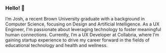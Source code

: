 <!-- UPDATED: September 14, 2024 -->
### Hello! 👋

I’m Josh, a recent Brown University graduate with a background in Computer Science, focusing on Design and Artificial Intelligence. As a UX Engineer, I'm passionate about leveraging technology to foster meaningful human connections. Currently, I’m a UX Developer at Collabria, where I’m gaining startup experience to drive my career forward in the fields of educational technology and health and wellness.

<!-- UPDATED: June 14, 2024 -->
<!-- ### Hello! 👋

I’m Josh, a recent graduate from Brown University studying Computer Science with a focus on Design and Artificial Intelligence. I’m a UX Engineer who is passionate about integrating technology to uplift human connections around the world. Currently, I’m a Venture for America Fellow, gaining startup experience to propel my career in technology and health and wellness. -->

<!-- UPDATED: March 12, 2024 -->
<!-- ### Hello! 👋

I’m Josh, a senior at Brown University studying Computer Science with a focus on design and artificial intelligence. I’m a UX Designer who is passionate about integrating technology to uplift human connections around the world. -->

<!-- UPDATED: January 11, 2024 -->
<!-- ### Hello! 👋

I’m Josh, a senior at Brown University studying Computer Science with a focus on design and artificial intelligence. I’m a UX Designer who is passionate about integrating technology to foster inclusive and accessible experiences for all identities, backgrounds, and ages.  -->

<!-- UPDATED: August 15, 2023 -->
<!--### Welcome! 😄

I'm Josh, and I'm a senior at **Brown University** studying Computer Science with a focus on design and artificial intelligence. Along with being an avid researcher in positive psychology, my interests lie in art, management, and entrepreneurship. -->

<!-- UPDATED: December 18, 2022 -->
<!-- I'm Josh, and I'm a junior at **Brown University** studying Computer Science with a focus on design and software. Along with being an avid researcher in positive psychology, my interests lie in entrepreneurship, management, and art. -->

<!-- UPDATED: November 5, 2022 -->
<!-- I'm Josh **(he/him)**, and I'm a junior at **Brown University** studying Computer Science with a focus on design, computer vision, graphics, and deep learning. Along with being an avid researcher in positive psychology, my interests lie in entrepreneurship and project/product management. -->

<!-- UPDATED: June 11, 2022 -->
<!-- I'm Josh **(he/him)**, and I'm a junior at **Brown University** studying Computer Science with a focus on software, graphics, and design. Along with being an avid researcher in positive psychology, my passions lie in software engineering, UI/UX design, and web applications. -->

<!-- UPDATED: January 16, 2022 -->
<!-- I'm Josh **(he/him)**, and I’m an incoming third-year student at **Brown University** studying Computer Science with interests in Software Principles and Visual Computing. I’m also an avid researcher in the Cognitive and Human Behavioral studies, specifically in emotional and artificial intelligence along with computer vision. -->

<!-- Computer Graphics (CSCI 1230) -->
<!-- Terminal: ~/Qt/Qt\ Creator.app/Contents/MacOS/Qt\ Creator -->
<!-- Print: std::cout << "" << std::endl; -->

<!-- UTRA - Function Learning (Summer 2023) -->
<!--https://github.com/rgelpi/function-learning-kids/tree/josh-feedback  -->

<!--
**joshbenzon/joshbenzon** is a ✨ _special_ ✨ repository because its `README.md` (this file) appears on your GitHub profile.

Here are some ideas to get you started:
- 🔭 I’m currently working on ...
- 🌱 I’m currently learning ...
- 👯 I’m looking to collaborate on ...
- 🤔 I’m looking for help with ...
- 💬 Ask me about ...
- 📫 How to reach me: ...
- 😄 Pronouns: ...
- ⚡ Fun fact: ...
-->
